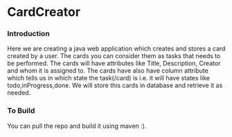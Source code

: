 # CardCreator

### Introduction

Here we are creating a java web application which creates and stores a card created by a user. The cards you can consider them as tasks that needs to be performed. 
The cards will have attributes like Title, Description, Creator and whom it is assigned to. The cards have also have column attribute which tells us in which state the task(/card) is i.e. it will have states like todo,inProgress,done.
We will store this cards in database and retrieve it as needed.

### To Build
You can pull the repo and build it using maven :).
